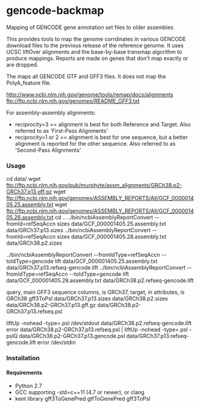# gencode-backmap
Mapping of GENCODE gene annotation set files to older assembies

This provides tools to map the genome corrdinates in various GENCODE download
files to the previous release of the reference genome.  It uses UCSC liftOver
alignments and the base-by-base transmap algorithm to produce mappings.
Reports are made on genes that don't map exactly or are dropped.

The maps all GENCODE GTF and GFF3 files. It does not map the PolyA_feature
file.

http://www.ncbi.nlm.nih.gov/genome/tools/remap/docs/alignments
ftp://ftp.ncbi.nlm.nih.gov/genomes/README_GFF3.txt

For assembly-assembly alignments:
- reciprocity=3 == alignment is best for both Reference and Target. Also referred to as 'First-Pass Alignments'
- reciprocity=1 or 2 == alignment is best for one sequence, but a better alignment is reported for the other sequence. Also referred to as 'Second-Pass Alignments'
### Usage

  cd data/
  wget ftp://ftp.ncbi.nlm.nih.gov/pub/murphyte/assm_alignments/GRCh38.p2-GRCh37.p13.gff.gz
  wget ftp://ftp.ncbi.nlm.nih.gov/genomes/ASSEMBLY_REPORTS/All/GCF_000001405.25.assembly.txt
  wget ftp://ftp.ncbi.nlm.nih.gov/genomes/ASSEMBLY_REPORTS/All/GCF_000001405.28.assembly.txt
  cd ..
  ../bin/ncbiAssemblyReportConvert --fromId=refSeqAccn sizes data/GCF_000001405.25.assembly.txt data/GRCh37.p13.sizes
  ../bin/ncbiAssemblyReportConvert --fromId=refSeqAccn sizes data/GCF_000001405.28.assembly.txt data/GRCh38.p2.sizes

../bin/ncbiAssemblyReportConvert --fromIdType=refSeqAccn --toIdType=gencode lift data/GCF_000001405.25.assembly.txt data/GRCh37.p13.refseq-gencode.lift
../bin/ncbiAssemblyReportConvert --fromIdType=refSeqAccn --toIdType=gencode lift data/GCF_000001405.28.assembly.txt data/GRCh38.p2.refseq-gencode.lift

 query, main GFF3 sequence columns, is GRCh37, target, in attributes, is GRCh38
 gff3ToPsl data/GRCh37.p13.sizes data/GRCh38.p2.sizes data/GRCh38.p2-GRCh37.p13.gff.gz data/GRCh38.p2-GRCh37.p13.refseq.psl

  liftUp -nohead -type=.psl /dev/stdout data/GRCh38.p2.refseq-gencode.lift error data/GRCh38.p2-GRCh37.p13.refseq.psl | liftUp -nohead -type=.psl -pslQ data/GRCh38.p2-GRCh37.p13.gencode.psl data/GRCh37.p13.refseq-gencode.lift error /dev/stdin

### Installation

#### Requirements
- Python 2.7
- GCC supporting -std=c++11 (4.7 or newer), or clang
- kent library
 gff3ToGenePred
 gtfToGenePred
 gff3ToPsl 
